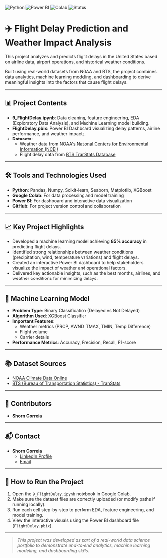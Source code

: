 ![Python](https://img.shields.io/badge/Python-3.10-blue)
![Power BI](https://img.shields.io/badge/PowerBI-Dashboard-yellow)
![Colab](https://img.shields.io/badge/Made%20With-Google%20Colab-orange)
![Status](https://img.shields.io/badge/Status-Completed-brightgreen)
# ✈️ Flight Delay Prediction and Weather Impact Analysis

This project analyzes and predicts flight delays in the United States based on airline data, airport operations, and historical weather conditions.

Built using real-world datasets from NOAA and BTS, the project combines data analytics, machine learning modeling, and dashboarding to derive meaningful insights into the factors that cause flight delays.

---

## 📊 Project Contents
- **9_FlightDelay.ipynb**: Data cleaning, feature engineering, EDA (Exploratory Data Analysis), and Machine Learning model building.
- **FlightDelay.pbix**: Power BI Dashboard visualizing delay patterns, airline performance, and weather impacts.
- **Datasets**:
  - Weather data from [NOAA's National Centers for Environmental Information (NCEI)](https://www.ncei.noaa.gov/cdo-web/)
  - Flight delay data from [BTS TranStats Database](https://www.transtats.bts.gov/ot_delay/ot_delaycause1.asp)

---

## 🛠 Tools and Technologies Used
- **Python**: Pandas, Numpy, Scikit-learn, Seaborn, Matplotlib, XGBoost
- **Google Colab**: For data processing and model training
- **Power BI**: For dashboard and interactive data visualization
- **GitHub**: For project version control and collaboration

---

## 📈 Key Project Highlights
- Developed a machine learning model achieving **85% accuracy** in predicting flight delays.
- Identified strong relationships between weather conditions (precipitation, wind, temperature variations) and flight delays.
- Created an interactive Power BI dashboard to help stakeholders visualize the impact of weather and operational factors.
- Delivered key actionable insights, such as the best months, airlines, and weather conditions for minimizing delays.

---

## 🚀 Machine Learning Model
- **Problem Type**: Binary Classification (Delayed vs Not Delayed)
- **Algorithm Used**: XGBoost Classifier
- **Important Features**: 
  - Weather metrics (PRCP, AWND, TMAX, TMIN, Temp Difference)
  - Flight volume
  - Carrier details
- **Performance Metrics**: Accuracy, Precision, Recall, F1-score

---

## 📚 Dataset Sources
- [NOAA Climate Data Online](https://www.ncei.noaa.gov/cdo-web/)
- [BTS (Bureau of Transportation Statistics) - TranStats](https://www.transtats.bts.gov/ot_delay/ot_delaycause1.asp)

---

## 👥 Contributors
- **Shorn Correia** 

---

## 📬 Contact
- **Shorn Correia**  
  - [LinkedIn Profile](https://www.linkedin.com/in/shorn-correia/)
  - [Email](shorncorreia@gmail.com)

---

## 📌 How to Run the Project
1. Open the `9_FlightDelay.ipynb` notebook in Google Colab.
2. Make sure the dataset files are correctly uploaded (or modify paths if running locally).
3. Run each cell step-by-step to perform EDA, feature engineering, and model training.
4. View the interactive visuals using the Power BI dashboard file (`FlightDelay.pbix`).

---

> *This project was developed as part of a real-world data science portfolio to demonstrate end-to-end analytics, machine learning modeling, and dashboarding skills.*

